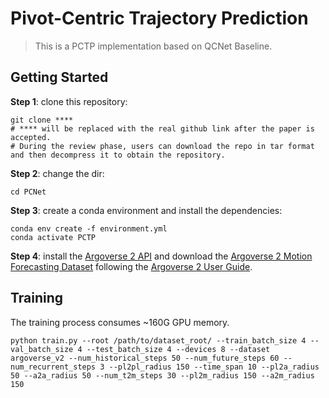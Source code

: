 # Pivot-Centric Trajectory Prediction
> This is a PCTP implementation based on QCNet Baseline.

## Getting Started

**Step 1**: clone this repository:

```
git clone ****
# **** will be replaced with the real github link after the paper is accepted.
# During the review phase, users can download the repo in tar format and then decompress it to obtain the repository.
```

**Step 2**: change the dir:

```
cd PCNet
```

**Step 3**: create a conda environment and install the dependencies:
```
conda env create -f environment.yml
conda activate PCTP
```

**Step 4**: install the [Argoverse 2 API](https://github.com/argoverse/av2-api) and download the [Argoverse 2 Motion Forecasting Dataset](https://www.argoverse.org/av2.html) following the [Argoverse 2 User Guide](https://argoverse.github.io/user-guide/getting_started.html).

## Training

The training process consumes ~160G GPU memory.
```
python train.py --root /path/to/dataset_root/ --train_batch_size 4 --val_batch_size 4 --test_batch_size 4 --devices 8 --dataset argoverse_v2 --num_historical_steps 50 --num_future_steps 60 --num_recurrent_steps 3 --pl2pl_radius 150 --time_span 10 --pl2a_radius 50 --a2a_radius 50 --num_t2m_steps 30 --pl2m_radius 150 --a2m_radius 150
```
